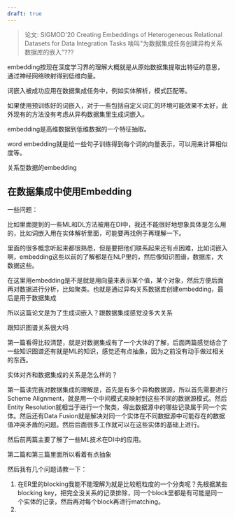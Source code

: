 ```yaml
---
draft: true
---
```


> 论文: SIGMOD'20 Creating Embeddings of Heterogeneous Relational Datasets for Data Integration Tasks
> 啥叫"为数据集成任务创建异构关系数据库的嵌入"???

embedding按现在深度学习界的理解大概就是从原始数据集提取出特征的意思，通过神经网络映射得到低维向量。

词嵌入被成功应用在数据集成任务中，例如实体解析，模式匹配等。

如果使用预训练好的词嵌入，对于一些包括自定义词汇的环境可能效果不太好，此外现有的方法没有考虑从异构数据集里生成词嵌入。

embedding是高维数据到低维数据的一个特征抽取。

word embedding就是给一些句子训练得到每个词的向量表示，可以用来计算相似度等。

关系型数据的embedding

## 在数据集成中使用Embedding



一些问题：

比如里面提到的一些ML和DL方法被用在DI中，我还不能很好地想象具体是怎么用的，比如词嵌入用在实体解析里面，可能要再找例子再理解一下。

里面的很多概念听起来都很熟悉，但是要把他们联系起来还有点困难，比如词嵌入啊，embedding这些以前的了解都是在NLP里的，然后像知识图谱，数据库，大数据这些。

在这里用embedding是不是就是用向量来表示某个值，某个对象，然后方便后面再对数据进行分析，比如聚类。也就是通过异构关系数据库创建embedding，最后是用于数据集成

所以这篇论文是为了生成词嵌入？跟数据集成感觉没多大关系

跟知识图谱关系很大吗

第一篇看得比较清楚，就是对数据集成有了一个大体的了解，后面两篇感觉结合了一些知识图谱还有就是ML的知识，感觉还有点抽象，因为之前没有动手做过相关的东西。

实体对齐和数据集成的关系是怎么样的？

第一篇读完我对数据集成的理解是，首先是有多个异构数据源，所以首先需要进行Scheme Alignment，就是用一个中间模式来映射到这些不同的数据源模式。然后Entity Resolution就相当于进行一个聚类，得出数据源中的哪些记录属于同一个实体。然后还有Data Fusion就是解决对同一个实体在不同数据源中可能存在的数据值冲突矛盾的问题。然后后面很多工作就可以在这些实体的基础上进行。

然后前两篇主要了解了一些ML技术在DI中的应用。

第二篇和第三篇里面所以看着有点抽象


然后我有几个问题请教一下：

1. 在ER里的blocking我能不能理解为就是比较粗粒度的一个分类呢？先根据某些blocking key，把完全没关系的记录排除，同一个block里都是有可能是同一个实体的记录，然后再对每个block再进行matching。
2. 